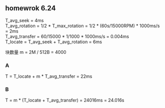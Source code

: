## homewrok 6.24

T_avg_seek = 4ms  
T_avg_rotation = 1/2 * T_max_rotation = 1/2 * (60s/15000RPM) * 1000ms/s = 2ms  
T_avg_transfer = 60/15000 * 1/1000 * 1000ms/s = 0.004ms  
T_locate = T_avg_seek + T_avg_rotation = 6ms  

块数量 m = 2M / 512B = 4000  

### A
T = T_locate + m * T_avg_transfer = 22ms  

### B
T = m * (T_locate + T_avg_transfer) = 24016ms = 24.016s  